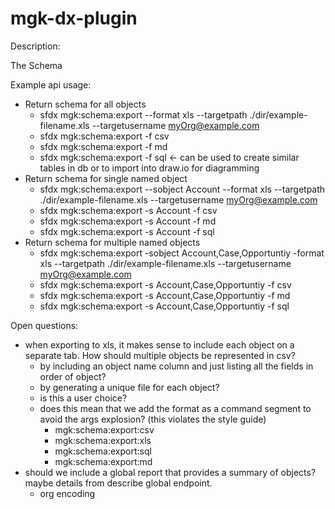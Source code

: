 mgk-dx-plugin
=======
Description:

The Schema


Example api usage:
- Return schema for all objects
  - sfdx mgk:schema:export --format xls --targetpath ./dir/example-filename.xls --targetusername myOrg@example.com 
  - sfdx mgk:schema:export -f csv
  - sfdx mgk:schema:export -f md
  - sfdx mgk:schema:export -f sql   <- can be used to create similar tables in db or to import into draw.io for diagramming
- Return schema for single named object
  - sfdx mgk:schema:export --sobject Account --format xls --targetpath ./dir/example-filename.xls --targetusername myOrg@example.com
  - sfdx mgk:schema:export -s Account -f csv
  - sfdx mgk:schema:export -s Account -f md
  - sfdx mgk:schema:export -s Account -f sql
- Return schema for multiple named objects
  - sfdx mgk:schema:export -sobject Account,Case,Opportuntiy -format xls --targetpath ./dir/example-filename.xls --targetusername myOrg@example.com
  - sfdx mgk:schema:export -s Account,Case,Opportuntiy -f csv
  - sfdx mgk:schema:export -s Account,Case,Opportuntiy -f md
  - sfdx mgk:schema:export -s Account,Case,Opportuntiy -f sql



Open questions:
- when exporting to xls, it makes sense to include each object on a separate tab.  How should multiple objects be represented in csv?
  - by including an object name column and just listing all the fields in order of object?
  - by generating a unique file for each object?
  - is this a user choice?
  - does this mean that we add the format as a command segment to avoid the args explosion?  (this violates the style guide)
    - mgk:schema:export:csv
    - mgk:schema:export:xls
    - mgk:schema:export:sql
    - mgk:schema:export:md
- should we include a global report that provides a summary of objects?  maybe details from describe global endpoint.
  - org encoding
  
